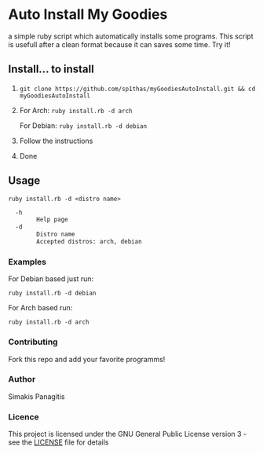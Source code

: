 # Auto Install My Goodies
a simple ruby script which automatically installs some programs. This script is usefull after a clean format because it can saves some time. Try it!

## Install... to install
1. `git clone https://github.com/sp1thas/myGoodiesAutoInstall.git && cd myGoodiesAutoInstall`
2. For Arch: `ruby install.rb -d arch`

	For Debian: `ruby install.rb -d debian`
3. Follow the instructions
4. Done

## Usage
`ruby install.rb -d <distro name>`
```bash
  -h
        Help page
  -d
        Distro name
        Accepted distros: arch, debian
```
### Examples
For Debian based just run:

`ruby install.rb -d debian`

For Arch based run:

`ruby install.rb -d arch`

### Contributing
Fork this repo and add your favorite programms!

### Author
Simakis Panagitis

### Licence
This project is licensed under the GNU General Public License version 3 - see the [LICENSE](LICENCE) file for details
